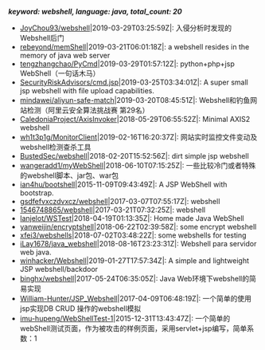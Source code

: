 *******keyword: webshell, language: java, total_count: 20*******

* [JoyChou93/webshell](https://github.com/JoyChou93/webshell)|2019-03-29T03:25:59Z|: 入侵分析时发现的Webshell后门
* [rebeyond/memShell](https://github.com/rebeyond/memShell)|2019-03-21T06:01:18Z|: a webshell resides in the memory of java web server
* [tengzhangchao/PyCmd](https://github.com/tengzhangchao/PyCmd)|2019-03-29T01:57:12Z|: python+php+jsp WebShell（一句话木马）
* [SecurityRiskAdvisors/cmd.jsp](https://github.com/SecurityRiskAdvisors/cmd.jsp)|2019-03-25T03:34:01Z|: A super small jsp webshell with file upload capabilities.
* [mindawei/aliyun-safe-match](https://github.com/mindawei/aliyun-safe-match)|2019-03-20T08:45:51Z|: Webshell和钓鱼网站检测（阿里云安全算法挑战赛 第29名）
* [CaledoniaProject/AxisInvoker](https://github.com/CaledoniaProject/AxisInvoker)|2018-05-29T06:55:52Z|: Minimal AXIS2 webshell
* [wh1t3p1g/MonitorClient](https://github.com/wh1t3p1g/MonitorClient)|2019-02-16T16:20:37Z|: 网站实时监控文件变动及webshell检测查杀工具
* [BustedSec/webshell](https://github.com/BustedSec/webshell)|2018-02-20T15:52:56Z|: dirt simple jsp webshell 
* [wangeradd1/myWebShell](https://github.com/wangeradd1/myWebShell)|2018-06-10T07:15:25Z|: 一些比较冷门或者特殊的webshell脚本、jar包、war包
* [ian4hu/bootshell](https://github.com/ian4hu/bootshell)|2015-11-09T09:43:49Z|: A JSP WebShell with bootstrap.
* [gsdfefvxczdvxcz/webshell](https://github.com/gsdfefvxczdvxcz/webshell)|2017-03-07T07:55:17Z|: webshell
* [1546748865/webshell](https://github.com/1546748865/webshell)|2017-03-21T07:32:25Z|: webshell
* [lanjelot/WSTest](https://github.com/lanjelot/WSTest)|2018-04-19T01:13:35Z|: Home made Java WebShell
* [yanweijin/encryptshell](https://github.com/yanweijin/encryptshell)|2018-06-22T02:39:58Z|: some encrypt webshell
* [xfei3/webshells](https://github.com/xfei3/webshells)|2018-07-02T03:48:22Z|: some webshells for testing
* [iLay1678/java_webshell](https://github.com/iLay1678/java_webshell)|2018-08-16T23:23:31Z|: Webshell para servidor web java.
* [winhacker/Webshell](https://github.com/winhacker/Webshell)|2019-01-27T17:57:34Z|: A simple and lightweight JSP webshell/backdoor
* [binghx/webshell](https://github.com/binghx/webshell)|2017-05-24T06:35:05Z|: Java Web环境下webshell的简易实现
* [William-Hunter/JSP_Webshell](https://github.com/William-Hunter/JSP_Webshell)|2017-04-09T06:48:19Z|: 一个简单的使用jsp实现DB CRUD 操作的webshell模拟
* [imu-hupeng/WebShellTest-1](https://github.com/imu-hupeng/WebShellTest-1)|2015-12-31T13:43:47Z|: 一个简单的webShell测试页面，作为被攻击的样例页面，采用servlet+jsp编写，简单系数：1
